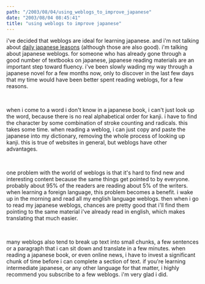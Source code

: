 ```yaml
---
path: "/2003/08/04/using_weblogs_to_improve_japanese" 
date: "2003/08/04 08:45:41" 
title: "using weblogs to improve japanese" 
---
```

<p>i've decided that weblogs are ideal for learning japanese. and i'm not talking about <a href="http://weblog.randomchaos.com/japanese.php">daily japanese leasons</a> (although those are also good). i'm talking about japanese weblogs. for someone who has already gone through a good number of textbooks on japanese, japanese reading materials are an important step toward fluency. i've been slowly wading my way through a japanese novel for a few months now, only to discover in the last few days that my time would have been better spent reading weblogs, for a few reasons.</p><br><p>when i come to a word i don't know in a japanese book, i can't just look up the word, because there is no real alphabetical order for kanji. i have to find the character by some combination of stroke counting and radicals. this takes some time. when reading a weblog, i can just copy and paste the japanese into my dictionary, removing the whole process of looking up kanji. this is true of websites in general, but weblogs have other advantages.</p><br><p>one problem with the world of weblogs is that it's hard to find new and interesting content because the same things get pointed to by everyone. probably about 95% of the readers are reading about 5% of the writers. when learning a foreign language, this problem becomes a benefit. i wake up in the morning and read all my english language weblogs. then when i go to read my japanese weblogs, chances are pretty good that i'll find them pointing to the same material i've already read in english, which makes translating that much easier.</p><br><p>many weblogs also tend to break up text into small chunks, a few sentences or a paragraph that i can sit down and translate in a few minutes. when reading a japanese book, or even online news, i have to invest a significant chunk of time before i can complete a section of text. if you're learning intermediate japanese, or any other language for that matter, i highly recommend you subscribe to a few weblogs. i'm very glad i did.</p>